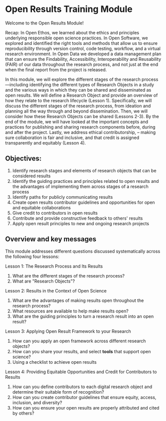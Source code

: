 # Open Results Training Module

Welcome to the Open Results Module!

Recap: In Open Ethos, we learned about the ethics and principles underlying responsible open science practices. In Open Software, we explored and identified the right tools and methods that allow us to ensure reproducibility through version control, code testing, workflow, and a virtual research environment. In Open Data we developed a data management plan that can ensure the Findability, Accessibility, Interoperability and Reusability (FAIR) of our data throughout the research process, and not just at the end when the final report from the project is released.

In this module, we will explore the different stages of the research process—including identifying the different types of Research Objects in a study and the various ways in which they can be shared and disseminated as open results. We will define a Research Object and provide an overview of how they relate to the research lifecycle (Lesson 1). Specifically, we will discuss the different stages of the research process, from ideation and planning all the way through and beyond dissemination. Then, we will consider how these Research Objects can be shared (Lessons 2-3). By the end of the module, we will have looked at the important concepts and practices for publishing and sharing research components before, during and after the project. Lastly, we address ethical contributorship, – making sure collaboration is fair and inclusive, and that credit is assigned transparently and equitably (Lesson 4).

## Objectives:

1. Identify research stages and elements of research objects that can be considered results
2. Identify the guiding practices and principles related to open results and the advantages of implementing them across stages of a research process
3. Identify paths for publicly communicating results
4. Create open results contributor guidelines and opportunities for open and equitable collaborations
5. Give credit to contributors in open results
6. Contribute and provide constructive feedback to others' results
7. Apply open result principles to new and ongoing research projects

## Overview and key messages

This module addresses different questions discussed systematically across the following four lessons:

Lesson 1: The Research Process and Its Results

1. What are the different stages of the research process?
2. What are "Research Objects"?

Lesson 2: Results in the Context of Open Science

1. What are the advantages of making results open throughout the research process?
2. What resources are available to help make results open?
3. What are the guiding principles to turn a research result into an open result?

Lesson 3: Applying Open Result Framework to your Research

1. How can you apply an open framework across different research objects?
2. How can you share your results, and select **tools** that support open science?
3. Using a checklist to achieve open results

Lesson 4: Providing Equitable Opportunities and Credit for Contributors to Results

1. How can you define contributors to each digital research object and determine their suitable form of recognition?
2. How can you create contributor guidelines that ensure equity, access, inclusion, and diversity?
3. How can you ensure your open results are properly attributed and cited by others?
